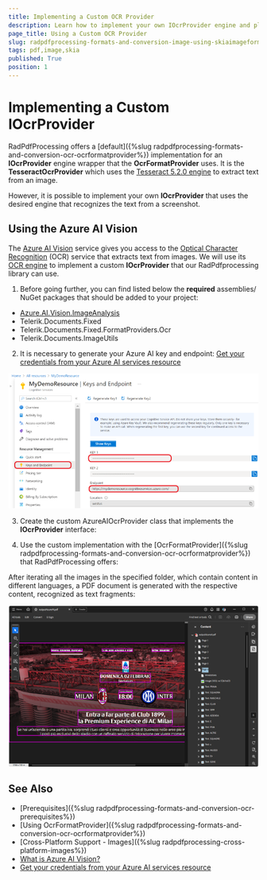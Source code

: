 ```yaml
---
title: Implementing a Custom OCR Provider
description: Learn how to implement your own IOcrProvider engine and plug it into the OcrFormatProvider that RadpdfProcessing offers.
page_title: Using a Custom OCR Provider
slug: radpdfprocessing-formats-and-conversion-image-using-skiaimageformatprovider
tags: pdf,image,skia
published: True
position: 1
---
```


# Implementing a Custom IOcrProvider

RadPdfProcessing offers a [default]({%slug radpdfprocessing-formats-and-conversion-ocr-ocrformatprovider%}) implementation for an **IOcrProvider** engine wrapper that the **OcrFormatProvider** uses. It is the **TesseractOcrProvider** which uses the [Tesseract 5.2.0 engine](https://github.com/tesseract-ocr/tesseract?tab=readme-ov-file#tesseract-ocr) to extract text from an image. 

However, it is possible to implement your own **IOcrProvider** that uses the desired engine that recognizes the text from a screenshot. 

## Using the Azure AI Vision

The [Azure AI Vision](https://learn.microsoft.com/en-us/azure/ai-services/computer-vision/overview) service gives you access to the [Optical Character Recognition](https://learn.microsoft.com/en-us/azure/ai-services/computer-vision/overview-ocr) (OCR) service that extracts text from images. We will use its [OCR engine](https://learn.microsoft.com/en-us/azure/ai-services/computer-vision/overview-ocr#ocr-engine) to implement a custom **IOcrProvider** that our RadPdfprocessing library can use.

1. Before going further, you can find listed below the **required** assemblies/ NuGet packages that should be added to your project:

* [Azure.AI.Vision.ImageAnalysis](https://www.nuget.org/packages/Azure.AI.Vision.ImageAnalysis)
* Telerik.Documents.Fixed
* Telerik.Documents.Fixed.FormatProviders.Ocr
* Telerik.Documents.ImageUtils

2.  It is necessary to generate your Azure AI key and endpoint: [Get your credentials from your Azure AI services resource](https://learn.microsoft.com/en-us/azure/ai-services/use-key-vault?tabs=azure-cli&pivots=programming-language-csharp)

![Azure AI key](images/azure-ai-key.png)  

3. Create the custom AzureAIOcrProvider class that implements the **IOcrProvider** interface: 

<snippet id='libraries-pdf-formats-and-conversion-ocrformatprovider-azureaiocrprovider'/>
 
4. Use the custom implementation with the [OcrFormatProvider]({%slug radpdfprocessing-formats-and-conversion-ocr-ocrformatprovider%}) that RadPdfProcessing offers:

<snippet id='libraries-pdf-formats-and-conversion-ocrformatprovider-use-custom-iocrprovider'/>

After iterating all the images in the specified folder, which contain content in different languages, a PDF document is generated with the respective content, recognized as text fragments:

![Azure AI result](images/azure-ai-result.png) 

## See Also

* [Prerequisites]({%slug radpdfprocessing-formats-and-conversion-ocr-prerequisites%})
* [Using OcrFormatProvider]({%slug radpdfprocessing-formats-and-conversion-ocr-ocrformatprovider%})
* [Cross-Platform Support - Images]({%slug radpdfprocessing-cross-platform-images%})
* [What is Azure AI Vision?](https://learn.microsoft.com/en-us/azure/ai-services/computer-vision/overview)
* [Get your credentials from your Azure AI services resource](https://learn.microsoft.com/en-us/azure/ai-services/use-key-vault?tabs=azure-cli&pivots=programming-language-csharp#get-your-credentials-from-your-azure-ai-services-resource)
